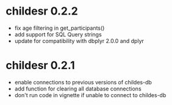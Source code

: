 # childesr 0.2.2
- fix age filtering in get_participants()
- add support for SQL Query strings
- update for compatibility with dbplyr 2.0.0 and dplyr


# childesr 0.2.1

- enable connections to previous versions of childes-db
- add function for clearing all database connections
- don't run code in vignette if unable to connect to childes-db
